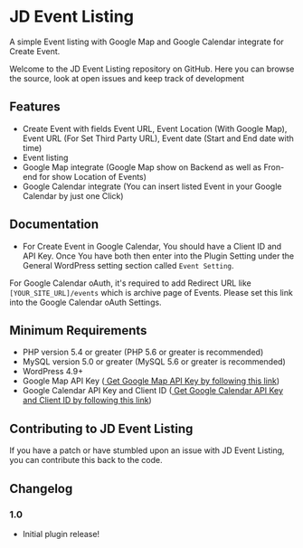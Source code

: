# JD Event Listing #

A simple Event listing with Google Map and Google Calendar integrate for Create Event.

Welcome to the JD Event Listing repository on GitHub. Here you can browse the source, look at open issues and keep track of development

## Features
* Create Event with fields Event URL, Event Location (With Google Map), Event URL (For Set Third Party URL), Event date (Start and End date with time)
* Event listing
* Google Map integrate (Google Map show on Backend as well as Fron-end for show Location of Events)
* Google Calendar integrate (You can insert listed Event in your Google Calendar by just one Click)

## Documentation
* For Create Event in Google Calendar, You should have a Client ID and API Key. Once You have both then enter into the Plugin Setting under the General WordPress setting section called `Event Setting`.

For Google Calendar oAuth, it's required to add Redirect URL like `[YOUR_SITE_URL]/events` which is archive page of Events. Please set this link into the Google Calendar oAuth Settings.

## Minimum Requirements
* PHP version 5.4 or greater (PHP 5.6 or greater is recommended)
* MySQL version 5.0 or greater (MySQL 5.6 or greater is recommended)
* WordPress 4.9+
* Google Map API Key (<a href="https://console.cloud.google.com/apis/library/maps-backend.googleapis.com"> Get Google Map API Key by following this link</a>)
* Google Calendar API Key and Client ID  (<a href="https://console.cloud.google.com/apis/library/calendar-json.googleapis.com"> Get Google Calendar API Key and Client ID by following this link</a>)

## Contributing to JD Event Listing
If you have a patch or have stumbled upon an issue with JD Event Listing, you can contribute this back to the code.
## Changelog ##

### 1.0 ###
* Initial plugin release!
